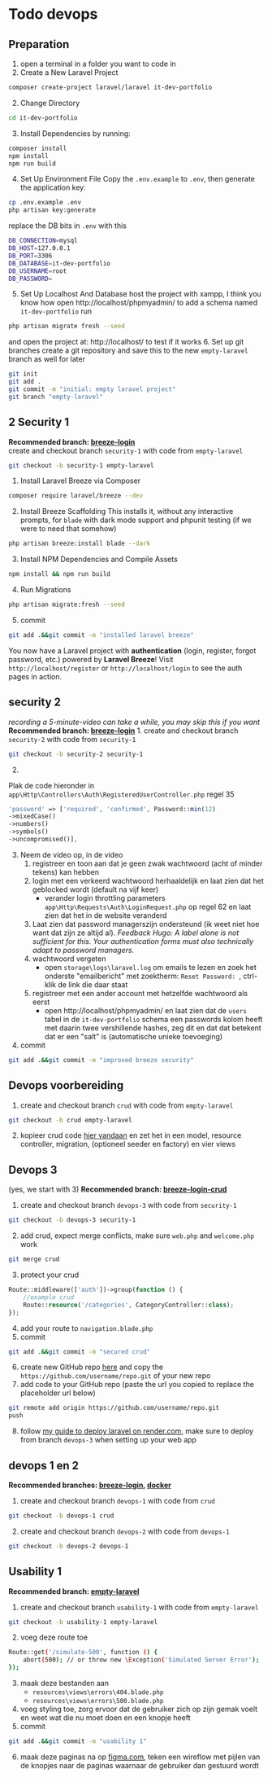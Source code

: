 # Todo devops
## Preparation
1. open a terminal in a folder you want to code in
2. Create a New Laravel Project
```bash
composer create-project laravel/laravel it-dev-portfolio
```
2. Change Directory
```bash
cd it-dev-portfolio
```
3. Install Dependencies by running:
```bash
composer install
npm install
npm run build
```
4. Set Up Environment File
Copy the `.env.example` to `.env`, then generate the application key:
```bash
cp .env.example .env
php artisan key:generate
```
replace the DB bits in `.env` with this
```bash
DB_CONNECTION=mysql
DB_HOST=127.0.0.1
DB_PORT=3306
DB_DATABASE=it-dev-portfolio
DB_USERNAME=root
DB_PASSWORD=
```
5. Set Up Localhost And Database
host the project with xampp, I think you know how
open http://localhost/phpmyadmin/ to add a schema named `it-dev-portfolio`
run 
```bash
php artisan migrate fresh --seed
```
and open the project at: http://localhost/ to test if it works
6. Set up git branches
create a git repository and save this to the new `empty-laravel` branch as well for later
```bash
git init
git add .
git commit -m "initial: empty laravel project"
git branch "empty-laravel"
```

## 2 Security 1
**Recommended branch: [breeze-login](https://github.com/SP4CEBARsystems/it-dev-portfolio-guide/tree/breeze-login)**  
create and checkout branch `security-1` with code from `empty-laravel`
```bash
git checkout -b security-1 empty-laravel
```
1. Install Laravel Breeze via Composer
```bash
composer require laravel/breeze --dev
```
2. Install Breeze Scaffolding
This installs it, without any interactive prompts, for `blade` with dark mode support and phpunit testing (if we were to need that somehow)
```bash
php artisan breeze:install blade --dark
```
3. Install NPM Dependencies and Compile Assets
```bash
npm install && npm run build
```
4. Run Migrations
```bash
php artisan migrate:fresh --seed
```
5. commit
```bash
git add .&&git commit -m "installed laravel breeze"
```
You now have a Laravel project with **authentication** (login, register, forgot password, etc.) powered by **Laravel Breeze**!
Visit `http://localhost/register` or `http://localhost/login` to see the auth pages in action.

## security 2
*recording a 5-minute-video can take a while, you may skip this if you want*
**Recommended branch: [breeze-login](https://github.com/SP4CEBARsystems/it-dev-portfolio-guide/tree/breeze-login)**
1.
create and checkout branch `security-2` with code from `security-1`
```bash
git checkout -b security-2 security-1
```
2.
Plak de code hieronder in `app\Http\Controllers\Auth\RegisteredUserController.php` regel 35
```php
'password' => ['required', 'confirmed', Password::min(12)
->mixedCase()
->numbers()
->symbols()
->uncompromised()],
```
3. Neem de video op, in de video
   1. registreer en toon aan dat je geen zwak wachtwoord (acht of minder tekens) kan hebben
   2. login met een verkeerd wachtwoord herhaaldelijk en laat zien dat het geblocked wordt (default na vijf keer)
      - verander login throttling parameters `app\Http\Requests\Auth\LoginRequest.php` op regel 62 en laat zien dat het in de website veranderd
   3. Laat zien dat password managerszijn ondersteund (ik weet niet hoe want dat zijn ze altijd al). *Feedback Hugo: A label alone is not sufficient for this. Your authentication forms must also technically adapt to password managers.*
   4. wachtwoord vergeten
      - open `storage\logs\laravel.log` om emails te lezen en zoek het onderste "emailbericht" met zoektherm: `Reset Password: `, ctrl-klik de link die daar staat
   5. registreer met een ander account met hetzelfde wachtwoord als eerst
      - open http://localhost/phpmyadmin/ en laat zien dat de `users` tabel in de `it-dev-portfolio` schema een passwords kolom heeft met daarin twee vershillende hashes, zeg dit en dat dat betekent dat er een "salt" is (automatische unieke toevoeging)
4. commit
```bash
git add .&&git commit -m "improved breeze security"
```

## Devops voorbereiding
1. create and checkout branch `crud` with code from `empty-laravel`
```bash
git checkout -b crud empty-laravel
```
2. kopieer crud code [hier vandaan](https://github.com/SP4CEBARsystems/it-dev-portfolio-guide/tree/crud) en zet het in een model, resource controller, migration, (optioneel seeder en factory) en vier views


## Devops 3
(yes, we start with 3)
**Recommended branch: [breeze-login-crud](https://github.com/SP4CEBARsystems/it-dev-portfolio-guide/tree/breeze-login-crud)**  
1. create and checkout branch `devops-3` with code from `security-1`
```bash
git checkout -b devops-3 security-1
```
2. add crud, expect merge conflicts, make sure `web.php` and `welcome.php` work
```bash
git merge crud
```
3. protect your crud
```php
Route::middleware(['auth'])->group(function () {
    //example crud
    Route::resource('/categories', CategoryController::class);
});
```
4. add your route to `navigation.blade.php`
5. commit
```bash
git add .&&git commit -m "secured crud"
```
6. create new GitHub repo [here](<https://github.com/new>) and copy the `https://github.com/username/repo.git` of your new repo
7. add code to your GitHub repo (paste the url you copied to replace the placeholder url below)
```bash
git remote add origin https://github.com/username/repo.git
push
```
8. follow [my guide to deploy laravel on render.com](<https://github.com/SP4CEBARsystems/Deploy-Laravel-on-Render>), make sure to deploy from branch `devops-3` when setting up your web app


## devops 1 en 2
**Recommended branches: [breeze-login](https://github.com/SP4CEBARsystems/it-dev-portfolio-guide/tree/breeze-login), [docker](https://github.com/SP4CEBARsystems/it-dev-portfolio-guide/tree/docker)**  
1. create and checkout branch `devops-1` with code from `crud`
```bash
git checkout -b devops-1 crud
```
2. create and checkout branch `devops-2` with code from `devops-1`
```bash
git checkout -b devops-2 devops-1
```

## Usability 1
**Recommended branch: [empty-laravel](https://github.com/SP4CEBARsystems/it-dev-portfolio-guide/tree/empty-laravel)**  
1. create and checkout branch `usability-1` with code from `empty-laravel`
```bash
git checkout -b usability-1 empty-laravel
```
2. voeg deze route toe
```bash
Route::get('/simulate-500', function () {
    abort(500); // or throw new \Exception('Simulated Server Error');
});
```
3. maak deze bestanden aan
   - `resources\views\errors\404.blade.php`
   - `resources\views\errors\500.blade.php`
4. voeg styling toe, zorg ervoor dat de gebruiker zich op zijn gemak voelt en weet wat die nu moet doen en een knopje heeft
5. commit
```bash
git add .&&git commit -m "usability 1"
```
6. maak deze paginas na op [figma.com](https://www.figma.com/), teken een wireflow met pijlen van de knopjes naar de paginas waarnaar de gebruiker dan gestuurd wordt

